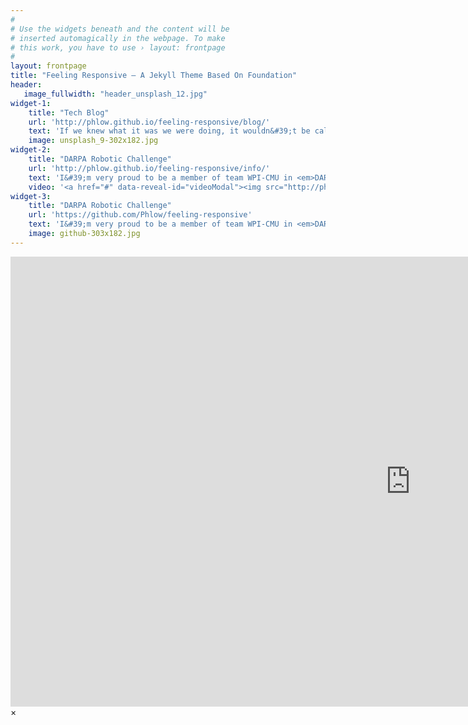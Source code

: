 ```yaml
---
#
# Use the widgets beneath and the content will be
# inserted automagically in the webpage. To make
# this work, you have to use › layout: frontpage
#
layout: frontpage
title: "Feeling Responsive – A Jekyll Theme Based On Foundation"
header:
   image_fullwidth: "header_unsplash_12.jpg"
widget-1:
    title: "Tech Blog"
    url: 'http://phlow.github.io/feeling-responsive/blog/'
    text: 'If we knew what it was we were doing, it wouldn&#39;t be called research, would it? &shy &shyAlbert Einstein'
    image: unsplash_9-302x182.jpg
widget-2:
    title: "DARPA Robotic Challenge"
    url: 'http://phlow.github.io/feeling-responsive/info/'
    text: 'I&#39;m very proud to be a member of team WPI-CMU in <em>DARPA Robotic Challenge</em> is heavily customizable.<br>1. Language-Support :)<br>2. Optimized for speed and it&#39;s responsive.<br>3. Built on <a href="http://foundation.zurb.com/">Foundation Framework</a>.<br>4. Seven different Headers.<br>5. Customizable navigation, footer,...'
    video: '<a href="#" data-reveal-id="videoModal"><img src="http://phlow.github.io/feeling-responsive/images/start-video-feeling-responsive-302x182.jpg" width="302" height="182" alt=""></a>'
widget-3:
    title: "DARPA Robotic Challenge"
    url: 'https://github.com/Phlow/feeling-responsive'
    text: 'I&#39;m very proud to be a member of team WPI-CMU in <em>DARPA Robotic Challenge</em>.  <a href="http://drc.wpi.edu/">@wpidrc</a>.'
    image: github-303x182.jpg
---
```



<div id="videoModal" class="reveal-modal large" data-reveal="">
  <div class="flex-video widescreen vimeo" style="display: block;">
    <iframe width="1280" height="720" src="https://www.youtube.com/embed/3b5zCFSmVvU" frameborder="0" allowfullscreen></iframe>
  </div>
  <a class="close-reveal-modal">&#215;</a>
</div>